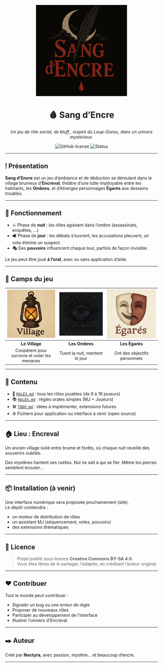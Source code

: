 <div align="center">
  <img src="assets/logo.png" alt="Sang d’Encre" width="300"/>

  # 🩸 Sang d’Encre

  *Un jeu de rôle social, de bluff , inspiré du Loup-Garou, dans un univers mystérieux.*

  ![GitHub license](https://img.shields.io/badge/license-CC--BY--SA--4.0-red)
  ![Status](https://img.shields.io/badge/status-beta-critical)
</div>

---

## 🕯 Présentation

**Sang d’Encre** est un jeu d’ambiance et de déduction se déroulant dans le village brumeux d’**Encreval**, théâtre d’une lutte impitoyable entre les habitants, les **Ombres**, et d’étranges personnages **Égarés** aux desseins troubles.

---

## 📜 Fonctionnement

- ⚔️ Phase de **nuit** : les rôles agissent dans l’ombre (assassinats, enquêtes, …)
- 🕊 Phase de **jour** : les débats s’ouvrent, les accusations pleuvent, un vote élimine un suspect.
- 🎭 Des **pouvoirs** influencent chaque tour, parfois de façon invisible.

Le jeu peut être joué **à l’oral**, avec ou sans application d’aide.

---

## 🧩 Camps du jeu

| <img src="assets/village.png"/> | <img src="assets/ombres.png"/> | <img src="assets/egares.png"/> |
|:--:|:--:|:--:|
| **Le Village** | **Les Ombres** | **Les Égarés** |
| Coopèrent pour survivre et voter les menaces | Tuent la nuit, mentent le jour | Ont des objectifs personnels |

--- 

## 🧩 Contenu

- 📖 [`ROLES.md`](ROLES.md) : tous les rôles jouables (de 6 à 19 joueurs)
- 📚 [`RULES.md`](RULES.md) : règles orales simples (MJ + Joueurs)
- 🛠 [`TODO.md`](TODO.md) : idées à implémenter, extensions futures
- ⚙️ Fichiers pour application ou interface à venir (open source)

---

## 🏠 Lieu : Encreval

Un ancien village isolé entre brume et forêts, où chaque nuit réveille des souvenirs oubliés.

Des mystères hantent ses ruelles. Nul ne sait à qui se fier.
Même les pierres semblent écouter…

---

## 📦 Installation (à venir)

Une interface numérique sera proposée prochainement (site).  
Le dépôt contiendra :

- un moteur de distribution de rôles
- un assistant MJ (séquencement, votes, pouvoirs)
- des extensions thématiques

---

## 📖 Licence

> Projet publié sous licence **Creative Commons BY-SA 4.0**.  
> Vous êtes libres de le partager, l’adapter, en créditant l’auteur original.

---

## ❤️ Contribuer

Tout le monde peut contribuer :
- Signaler un bug ou une erreur de règle
- Proposer de nouveaux rôles
- Participer au développement de l’interface
- Illustrer l’univers d’Encreval

---

## ✒️ Auteur

Créé par **Noctyra**, avec passion, mystère… et beaucoup d’encre.

---
